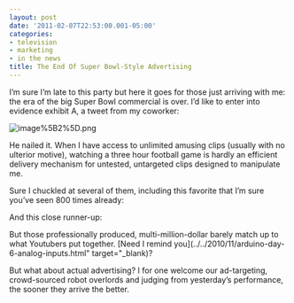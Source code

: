 ```yaml
---
layout: post
date: '2011-02-07T22:53:00.001-05:00'
categories:
- television
- marketing
- in the news
title: The End Of Super Bowl-Style Advertising
---
```



I’m sure I’m late to this party but here it goes for those just arriving with me: the era of the big Super Bowl commercial is over. I’d like to enter into evidence exhibit A, a tweet from my coworker:  

![image%5B2%5D.png](/assets/2011/image%5B2%5D.png)

He nailed it. When I have access to unlimited amusing clips (usually with no ulterior motive), watching a three hour football game is hardly an efficient delivery mechanism for untested, untargeted clips designed to manipulate me.

Sure I chuckled at several of them, including this favorite that I’m sure you’ve seen 800 times already:  



And this close runner-up:  



But those professionally produced, multi-million-dollar barely match up to what Youtubers put together. [Need I remind you](../../2010/11/arduino-day-6-analog-inputs.html" target="_blank)? 

But what about actual advertising? I for one welcome our ad-targeting, crowd-sourced robot overlords and judging from yesterday’s performance, the sooner they arrive the better.